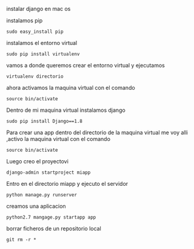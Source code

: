instalar django en mac os 

instalamos pip

	sudo easy_install pip
	
	
instalamos el entorno virtual 

	sudo pip install virtualenv
	
vamos a donde queremos crear el entorno virtual y ejecutamos 

	virtualenv directorio
	
ahora activamos la maquina virtual con el comando 

	source bin/activate
	
Dentro de mi maquina virtual instalamos django

	sudo pip install Django==1.8
	
Para crear una app dentro del directorio de la maquina virtual me voy alli ,activo la maquina virtual con el comando 

	source bin/activate
	
Luego creo el proyectovi 

	django-admin startproject miapp
	
Entro en el directorio miapp y ejecuto el servidor

	python manage.py runserver
	
creamos una aplicacion

	python2.7 mangage.py startapp app
	
borrar ficheros de un repositorio local
 
	git rm -r *
	
